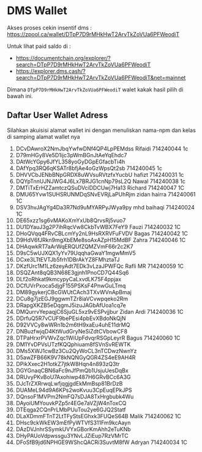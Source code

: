 # DMS Wallet

Akses proses cekin insentif dms : https://zpool.ca/wallet/DTpP7D9rMHkHwT2ArvTkZoVUa6PFWeodiT

Untuk lihat paid saldo di : 
- https://documentchain.org/explorer/?search=DTpP7D9rMHkHwT2ArvTkZoVUa6PFWeodiT
- https://explorer.dms.cash/?search=DTpP7D9rMHkHwT2ArvTkZoVUa6PFWeodiT&net=mainnet

Dimana `DTpP7D9rMHkHwT2ArvTkZoVUa6PFWeodiT` walet kakak hasil pilih di bawah ini.


## Daftar User Wallet Adress

Silahkan akuisisi alamat wallet ini dengan menuliskan nama-npm dan kelas di samping alamat wallet nya

1. DCvDAwroX2NmJbqYwfwDNf4QP4LpPEMdss Rifaidi 714240044 1c
2. D79mHGy8Ve5D1ijc3pWmBGnJtAeYqEhdc7
3. DAtWcYGpy6JfYL358yoGyDGpEGfacbTi4h
4. DAfYpq3RQ6qKSATr8bfjAe4oGzWpsQt2sb 714240045 1c
5. DHVVCbJENbBNpGRDX8uWVsuRVtzfxYucbU hafizt 714240031 1c
7. DQYpTnnUJNJWG4J6Lx7BRJG1cnNp79sL2Q Nawal 714240038 1c
9. DMTiTxErHZZamtczQSuDVciDDCUwj7Ha13 Richard 714240047 1C
10. DMU65Yvw1SUHSRUNMDqSNvEVRjLaPUhRjm zidan hairra 714240061 1C
11. DSV3hvJAgYg4Da3R7Nd9uMYARPyJWya9py mhd baihaqi 714240024 1C
12. DE65xzz1sg6vMAKoXmYxUb8QrvsRj5vuo7
13. DU1DYauJ3g2P7ihRqcVw8CkbTvWBX7FeY9  Fauzi 714240032 1C
14. DHoQVqq4FRvCBLcmYy2nL9HsRXRVFuFVDV  Bagas 714240042 1C
15. D9HdV6fJRkn9mgXbEMe8soAxAZpH15MdBF  Zahra 714240046 1C
16. DHAqwkRT7aArWqERQUfZQMZVmF66r2c2K7
17. D9sC5wUJXQX1yYv79UqqhaGwaY1mgwMmV5
18. DCxe3LTtEVTJb5frh1DBrAkYZ8FMhztaTJ
19. DKzfUrc1M1Lz6zeyAdt7EDk3vLzaJPWFQc Rafli MR 714240059 1C
20. DSQZAnt8qQB3N68E3gjnh1PnoCD7Q44Sq6
21. DLf2oRhkat9kmcypyCaLxvdLK75F4ppjax
22. DCfUVrPxoca5djgF155PSKsF4PnwGuLTmq
23. DM89gykerjCBcGWUtCAch3TXvWVnApBmaj 
24. DCu8g7jzEGJ9ggwmTZr8iaVCvwpqeko2Rm 
25. DRapgXKZB5eDqgmJ5izuJAGbAfUoa1cq7e
26. DMQurrvYepaqjC6SjuGL5xz9vESPvjjbur Zidan Ardi 714240036 1C
27. DDrfuQ5R7vCUF9bePEsi4pbEvXBdoNkQjN
28. D92VVCy8wWRn1b2m6tH9xaEu4uhE11drMQ
29. DNBuzfwjqD4KtWudGryNeSiZdtCVbowCF8
30. DTPaHrxrPVWvZqc1WiUpFdvqrRSGpLeyrR Bagus 714240060 1C
31. DM1YvDPVsUTzfKQQphiuam8fSVnSvREWTK
32. DMs5XWJ1cwBz3Cu2QyWoCL3nTCDwzNwnYz
33. D5awZFB66K9V78kNQNGyQGR4ZS4eE9AH4R
34. DPikXxec2H1otkZ7jtkW8Hqn4n893zQ3tr
35. DGYGnaqCBN6aFc9nJfPmQb1UsjuUesDqBx
36. DRUvyPKvBoU7Axohiwp487H6GRvBCc6A3G
37. DJcTrZXRrwqLwfjqgjgdEkMmBsp81BrDzB
38. DUAMeL94d9A6KPs2woKvuu3CpEuqEPkJPS
39. DQnsoF1MVPm2NmFQ7sDJA8TxHrgbubk4Wu
40. DAyoiUMYouvkPZp5r4EGe7aVZjW4nToxCQ
41. DTEqga2CQnPrLMbPUuTou2ye6GJQ2Statf
42. DLaXDmmFTnT2LtTFyStsEGhxk3FUQeS64B Malik 714240062 1C
43. DHsc9ckWkEW3mEfPyWTVfS311Fm9kcAayn
44. DAzDVJnhrSSymkUVYxGBorKmAhh2eTuKNb
45. DHyPAUoVdpwssgu3YNvLJZiEup7RzVMrTC
46. DFoSfB9jd6NPHGE9WShcQACRi3SuvtM8fW Adryan 714240034 1C





